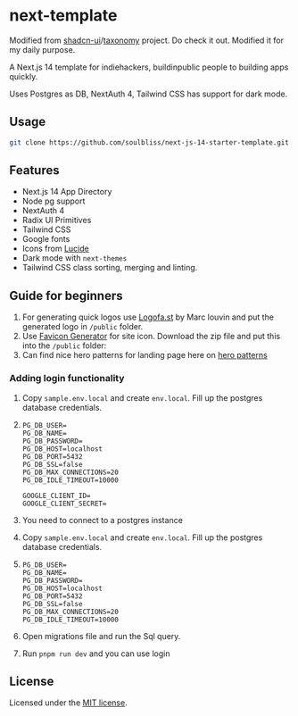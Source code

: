 # next-template

Modified from [shadcn-ui](https://github.com/shadcn-ui)/[taxonomy](https://github.com/shadcn-ui/taxonomy) project. Do check it out. Modified it for my daily purpose.

A Next.js 14 template for indiehackers, buildinpublic people to building apps quickly.

Uses Postgres as DB, NextAuth 4, Tailwind CSS has support for dark mode.

## Usage

```bash
git clone https://github.com/soulbliss/next-js-14-starter-template.git
```

## Features

- Next.js 14 App Directory
- Node pg support
- NextAuth 4
- Radix UI Primitives
- Tailwind CSS
- Google fonts
- Icons from [Lucide](https://lucide.dev)
- Dark mode with `next-themes`
- Tailwind CSS class sorting, merging and linting.

## Guide for beginners

1. For generating quick logos use [Logofa.st](https://logofa.st/) by Marc louvin and put the generated logo in `/public` folder.
2. Use [Favicon Generator](https://realfavicongenerator.net/) for site icon. Download the zip file and put this into the `/public` folder:
3. Can find nice hero patterns for landing page here on [hero patterns](https://heropatterns.com/)

### Adding login functionality

1. Copy `sample.env.local`  and create `env.local`. Fill up the postgres database credentials.

2. ```
   PG_DB_USER=
   PG_DB_NAME=
   PG_DB_PASSWORD=
   PG_DB_HOST=localhost
   PG_DB_PORT=5432
   PG_DB_SSL=false
   PG_DB_MAX_CONNECTIONS=20
   PG_DB_IDLE_TIMEOUT=10000
   
   GOOGLE_CLIENT_ID=
   GOOGLE_CLIENT_SECRET=
   ```

3. You need to connect to a postgres instance

4. Copy `sample.env.local`  and create `env.local`. Fill up the postgres database credentials.

5. ```
   PG_DB_USER=
   PG_DB_NAME=
   PG_DB_PASSWORD=
   PG_DB_HOST=localhost
   PG_DB_PORT=5432
   PG_DB_SSL=false
   PG_DB_MAX_CONNECTIONS=20
   PG_DB_IDLE_TIMEOUT=10000
   ```

6. Open migrations file and run the Sql query.

7. Run `pnpm run dev` and you can use login

## License

Licensed under the [MIT license](https://github.com/shadcn/ui/blob/main/LICENSE.md).
